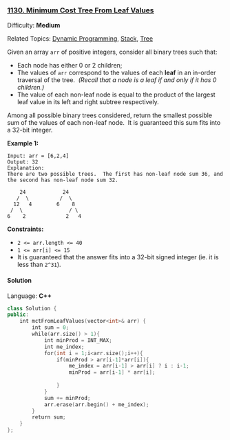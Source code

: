 ### [1130\. Minimum Cost Tree From Leaf Values](https://leetcode.com/problems/minimum-cost-tree-from-leaf-values/)

Difficulty: **Medium**

Related Topics: [Dynamic Programming](https://leetcode.com/tag/dynamic-programming/), [Stack](https://leetcode.com/tag/stack/), [Tree](https://leetcode.com/tag/tree/)

Given an array `arr` of positive integers, consider all binary trees such that:

- Each node has either 0 or 2 children;
- The values of `arr` correspond to the values of each **leaf** in an in-order traversal of the tree.  _(Recall that a node is a leaf if and only if it has 0 children.)_
- The value of each non-leaf node is equal to the product of the largest leaf value in its left and right subtree respectively.

Among all possible binary trees considered, return the smallest possible sum of the values of each non-leaf node.  It is guaranteed this sum fits into a 32-bit integer.

**Example 1:**

```
Input: arr = [6,2,4]
Output: 32
Explanation:
There are two possible trees.  The first has non-leaf node sum 36, and the second has non-leaf node sum 32.

    24            24
   /  \          /  \
  12   4        6    8
 /  \               / \
6    2             2   4
```

**Constraints:**

- `2 <= arr.length <= 40`
- `1 <= arr[i] <= 15`
- It is guaranteed that the answer fits into a 32-bit signed integer (ie. it is less than `2^31`).

#### Solution

Language: **C++**

```c++
class Solution {
public:
    int mctFromLeafValues(vector<int>& arr) {
        int sum = 0;
        while(arr.size() > 1){
            int minProd = INT_MAX;
            int me_index;
            for(int i = 1;i<arr.size();i++){
                if(minProd > arr[i-1]*arr[i]){
                    me_index = arr[i-1] > arr[i] ? i : i-1;
                    minProd = arr[i-1] * arr[i];
                    
                }
            }
            sum += minProd;
            arr.erase(arr.begin() + me_index);
        }
        return sum;
    }
};
```
